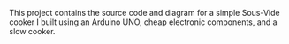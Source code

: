 This project contains the source code and diagram for a simple Sous-Vide cooker I built using an Arduino UNO, cheap electronic components, and a slow cooker.
